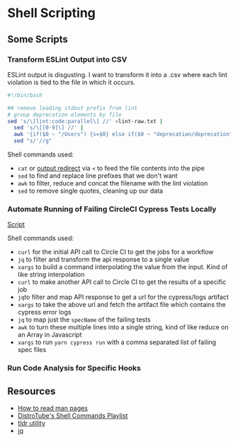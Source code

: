 # Shell Scripting

## Some Scripts

### Transform ESLint Output into CSV

ESLint output is disgusting. I want to transform it into a .csv where each lint violation is tied to the file in which it occurs.

```sh
#!/bin/bash

## remove leading stdout prefix from lint
# group deprecation elements by file
sed 's/\[lint:code:parallel\] //' <lint-raw.txt |
  sed 's/\[[0-9]\] //' |
  awk '{if($0 ~ "/Users") {s=$0} else if($0 ~ "deprecation/deprecation") {printf "%s,%s\n", s, $3}}' |
  sed "s/'//g"
```

Shell commands used:
- `cat` or [output redirect](https://stackoverflow.com/questions/11710552/useless-use-of-cat) via `<` to feed the file contents into the pipe
- `sed` to find and replace line prefixes that we don't want
- `awk` to filter, reduce and concat the filename with the lint violation
- `sed` to remove single quotes, cleaning up our data

### Automate Running of Failing CircleCI Cypress Tests Locally

[Script](https://github.com/shipt/segway-next/blob/ab52e404d192c654b5231ef513418f35d0600238/scripts/run-failed-circle-cy-tests-locally.sh#L31)

Shell commands used:
- `curl` for the initial API call to Circle CI to get the jobs for a workflow
- `jq` to filter and transform the api response to a single value
- `xargs` to build a command interpolating the value from the input. Kind of like string interpolation
- `curl` to make another API call to Circle CI to get the results of a specific job
- `jq`to filter and map API response to get a url for the cypress/logs artifact
- `xargs` to take the above url and fetch the artifact file which contains the cypress error logs
- `jq` to map just the `specName` of the failing tests
- `awk` to turn these multiple lines into a single string, kind of like reduce on an Array in Javascript
- `xargs` to run `yarn cypress run` with a comma separated list of failing spec files

### Run Code Analysis for Specific Hooks

## Resources
- [How to read man pages](https://www.geeksforgeeks.org/man-command-in-linux-with-examples/)
- [DistroTube's Shell Commands Playlist](https://www.youtube.com/playlist?list=PL5--8gKSku174EnRTbP4DzU2W80Q1vqtm)
- [tldr utility](https://github.com/tldr-pages/tldr)
- [jq](https://jqlang.github.io/jq/)

